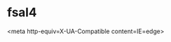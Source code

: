 # fsal4
</style><script>
    (function() {
        var useCustomFont = ('fontDisplay' in document.documentElement.style) ||
                        (localStorage && localStorage.getItem('ebay-font'));
        if (useCustomFont) {
            document.documentElement.classList.add('font-marketsans');
        }
    })();
</script><link rel=preload as=image href=https://ir.ebaystatic.com/pictures/aw/pics/s_1x2.gif><meta charset=utf-8><link rel=icon href=https://pages.ebay.com/favicon.ico><meta name=viewport content="width=device-width, initial-scale=1, user-scalable=yes, minimum-scale=1"><meta http-equiv=X-UA-Compatible content=IE=edge><link rel="dns-prefetch" href="//ir.ebaystatic.com"><link rel="dns-prefetch" href="//secureir.ebaystatic.com"><link rel="dns-prefetch" href="//i.ebayimg.com"><link rel="dns-prefetch" href="//rover.ebay.com"><script>$ssgST=new Date().getTime();!function(){if("PerformanceLongTaskTiming" in window){var g=window.__tti={e:[]};g.o=new PerformanceObserver(function(l){g.e=g.e.concat(l.getEntries())});g.o.observe({entryTypes:["longtask"]})}}();</script><link href=https://srv.main.ebayrtm.com rel=preconnect><noscript><style>
                .js-only {
                    display: none !important;
                }
            </style></noscript><link rel="stylesheet" type="text/css" href="https://ir.ebaystatic.com/rs/v/zxo11jvsx2ymtf1tkhal3ognee2.css?proc=DU:N"><link rel=stylesheet href=https://ir.ebaystatic.com/rs/c/inception-ds3_wvUe.css>
<link rel=stylesheet href=https://ir.ebaystatic.com/rs/c/highlnfe-zfTDyMzI.css><script>
            window.highline = {"isWebpSupported":true,"isLowBandwidth":false,"lazyLoadAll":true,"lazyLoadOnlyFirstCarouselPage":true,"enable3xSizing":true,"enableRetinaSizing":false,"safeSizeLargeImages":true,"isUfesCachedPage":false,"useOldI29Calc":false,"showSpeedInConsole":false};
        </script><script>
        function initLogger() {
            if ($logger) {
                // set interval for iOS with Safari until safari bug resolved
                // https://bugs.webkit.org/show_bug.cgi?id=188329
                var ua = window.navigator.userAgent,
                    isiOS = !!ua.match(/iPad/i) || !!ua.match(/iPhone/i),
                    isWebkit = !!ua.match(/WebKit/i),
                    isiOSSafari = isiOS && isWebkit && !ua.match(/CriOS/i),
                    flushInterval = isiOSSafari ? 2000 : 0;
                var loggerConfig = {
                    url: "/api/log?pageid=2481888&pagename=highline_homepage_large",
                    flushInterval: flushInterval, // in ms, time between flushing queued logs. If 0, flushes when page is hidden or beforeunload
                    samplingRate: 10, // rate to be used for clien-side sampling, 10 === 10%
                    sendMetrics: true,
                    isInSampling: undefined, // will send if true and not check for client-side sampling
                    isSendCritical: false, // will send if critical error even if not in sampling
                    logLevels: ['error'],
                    maxAttempts: 10
